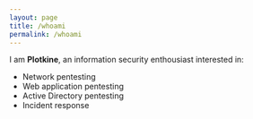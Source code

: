 ```yaml
---
layout: page
title: /whoami
permalink: /whoami
---
```


I am **Plotkine**, an information security enthousiast interested in:
* Network pentesting
* Web application pentesting
* Active Directory pentesting
* Incident response
